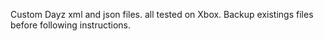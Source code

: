 Custom Dayz xml and json files. all tested on Xbox.
Backup existings files before following instructions.

